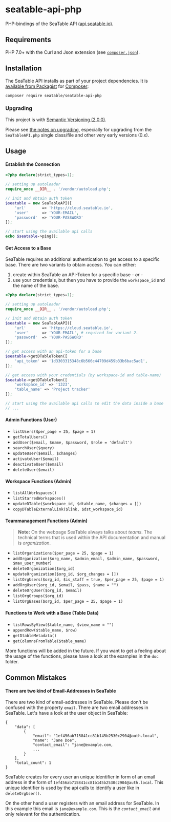 # seatable-api-php

PHP-bindings of the SeaTable API ([api.seatable.io]).

[api.seatable.io]: https://api.seatable.io/

## Requirements

PHP 7.0+ with the Curl and Json extension (see [`composer.json`](composer.json)).

## Installation

The SeaTable API installs as part of your project dependencies. It is [available from Packagist](https://packagist.org/packages/seatable/seatable-api-php) for [Composer](https://getcomposer.org/):

```
composer require seatable/seatable-api-php
```

### Upgrading

This project is with [Semantic Versioning (2.0.0)](https://semver.org/).

Please see [the notes on upgrading](UPGRADING.md), especially for upgrading from the `SeaTableAPI.php` single class/file and other very early versions (0.x).

## Usage

#### Establish the Connection

```php
<?php declare(strict_types=1);

// setting up autoloader
require_once __DIR__ . '/vendor/autoload.php';

// init and obtain auth token
$seatable = new SeaTableAPI([
    'url'       => 'https://cloud.seatable.io',
    'user'      => 'YOUR-EMAIL',
    'password'  => 'YOUR-PASSWORD'
]);

// start using the available api calls
echo $seatable->ping();
```

#### Get Access to a Base

SeaTable requires an additional authentication to get access to a specific base. There are two variants to obtain access. You can either:

1. create within SeaTable an API-Token for a specific base _- or -_
2. use your credentials, but then you have to provide the `workspace_id` and the name of the base.

```php
<?php declare(strict_types=1);

// setting up autoloader
require_once __DIR__ . '/vendor/autoload.php';

// init and obtain auth token
$seatable = new SeaTableAPI([
    'url'       => 'https://cloud.seatable.io',
    'user'      => 'YOUR-EMAIL', # required for variant 2.
    'password'  => 'YOUR-PASSWORD'
]);

// get access with an api-token for a base
$seatable->getDTableToken([
	'api_token' => '1d3303315348c6b566c44709d459b33b6bac5ad1',
]);

// get access with your credentials (by workspace-id and table-name)
$seatable->getDTableToken([
	'workspace_id' => '1323',
	'table_name' => 'Project tracker'
]);

// start using the available api calls to edit the data inside a base
// ...
```

#### Admin Functions (User)

* `listUsers($per_page = 25, $page = 1)`
* `getTotalUsers()`
* `addUser($email, $name, $password, $role = 'default')`
* `searchUser($query)`
* `updateUser($email, $changes)`
* `activateUser($email)`
* `deactivateUser($email)`
* `deleteUser($email)`

#### Workspace Functions (Admin)

* `listAllWorkspaces()`
* `listStarredWorkspaces()`
* `updateDTable($workspace_id, $dtable_name, $changes = [])`
* `copyDTableExternalLink($link, $dst_workspace_id)`

#### Teammanagement Functions (Admin)

> **Note:** On the webpage SeaTable always talks about *teams*. The technical terms that is used within the API documentation and manual is *organization*.

* `listOrganizations($per_page = 25, $page = 1)`
* `addOrganization($org_name, $admin_email, $admin_name, $password, $max_user_number)`
* `deleteOrganization($org_id)`
* `updateOrganization($org_id, $org_changes = [])`
* `listOrgUsers($org_id, $is_staff = true, $per_page = 25, $page = 1)`
* `addOrgUser($org_id, $email, $pass, $name = "")`
* `deleteOrgUser($org_id, $email)`
* `listOrgGroups($org_id)`
* `listOrgBases($org_id, $per_page = 25, $page = 1)`

#### Functions to Work with a Base (Table Data)

* `listRowsByView($table_name, $view_name = "")`
* `appendRow($table_name, $row)`
* `getDtableMetadata()`
* `getColumnsFromTable($table_name)`

More functions will be added in the future. If you want to get a feeling about the usage of the functions, please have a look at the examples in the `doc` folder.

## Common Mistakes

#### There are two kind of Email-Addresses in SeaTable

There are two kind of email-addresses in SeaTable. Please don't be confused with the property `email`. There are two email addresses in SeaTable. Let's have a look at the user object in SeaTable:
```
{
    "data": [
        {
            "email": "1ef456ab715841cc81b145b2530c2904@auth.local",
            "name": "Jane Doe",
            "contact_email": "jane@example.com,
            ...
        }
    ],
    "total_count": 1
}
```

SeaTable creates for every user an unique identifier in form of an email address in the form of `1ef456ab715841cc81b145b2530c2904@auth.local`. This unique identifier is used by the api calls to identify a user like in `deleteOrgUser()`.

On the other hand a user registers with an email address for SeaTable. In this example this email is `jane@example.com`. This is the *`contact_email`* and only relevant for the authentication.

